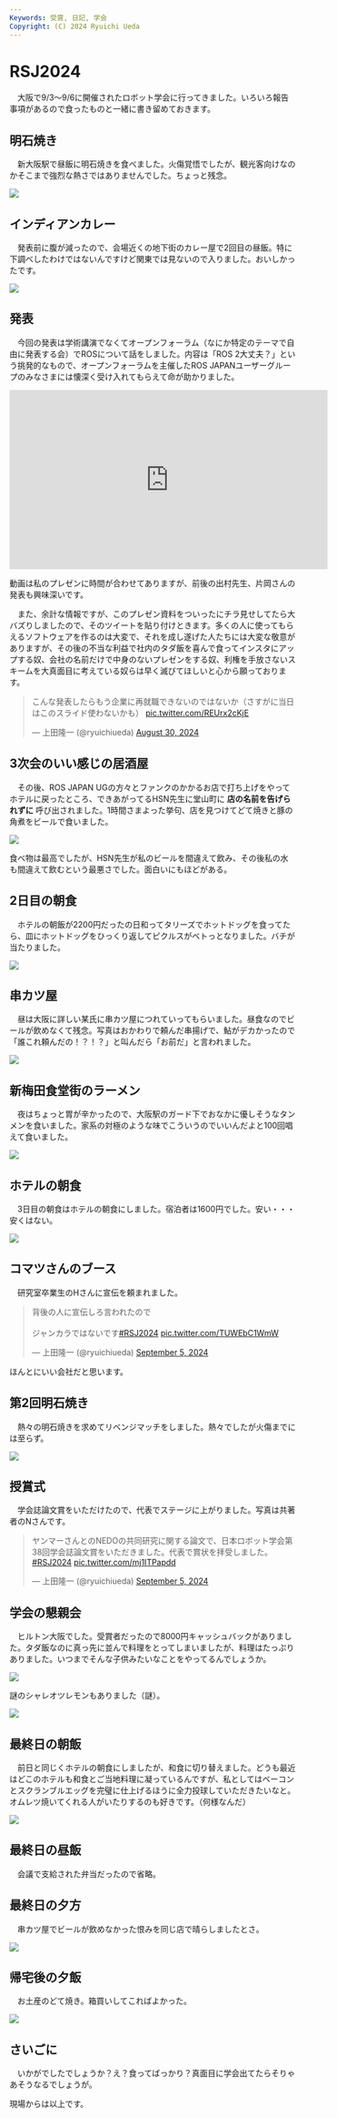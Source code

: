 ```yaml
---
Keywords: 受賞, 日記, 学会
Copyright: (C) 2024 Ryuichi Ueda
---
```


# RSJ2024

　大阪で9/3〜9/6に開催されたロボット学会に行ってきました。いろいろ報告事項があるので食ったものと一緒に書き留めておきます。

## 明石焼き

　新大阪駅で昼飯に明石焼きを食べました。火傷覚悟でしたが、観光客向けなのかそこまで強烈な熱さではありませんでした。ちょっと残念。

![](akashi1.jpg)

## インディアンカレー

　発表前に腹が減ったので、会場近くの地下街のカレー屋で2回目の昼飯。特に下調べしたわけではないんですけど関東では見ないので入りました。おいしかったです。

![](curry1.jpg)

## 発表

　今回の発表は学術講演でなくてオープンフォーラム（なにか特定のテーマで自由に発表する会）でROSについて話をしました。内容は「ROS 2大丈夫？」という挑発的なもので、オープンフォーラムを主催したROS JAPANユーザーグループのみなさまには懐深く受け入れてもらえて命が助かりました。

<iframe width="560" height="315" src="https://www.youtube.com/embed/fUapRRTlhtM?si=R00NogcsyrqDeW0O&amp;start=2396" title="YouTube video player" frameborder="0" allow="accelerometer; autoplay; clipboard-write; encrypted-media; gyroscope; picture-in-picture; web-share" referrerpolicy="strict-origin-when-cross-origin" allowfullscreen></iframe>

動画は私のプレゼンに時間が合わせてありますが、前後の出村先生、片岡さんの発表も興味深いです。

　また、余計な情報ですが、このプレゼン資料をついったにチラ見せしてたら大バズりしましたので、そのツイートを貼り付けときます。多くの人に使ってもらえるソフトウェアを作るのは大変で、それを成し遂げた人たちには大変な敬意がありますが、その後の不当な利益で社内のタダ飯を喜んで食ってインスタにアップする奴、会社の名前だけで中身のないプレゼンをする奴、利権を手放さないスキームを大真面目に考えている奴らは早く滅びてほしいと心から願っております。

<blockquote class="twitter-tweet"><p lang="ja" dir="ltr">こんな発表したらもう企業に再就職できないのではないか（さすがに当日はこのスライド使わないかも） <a href="https://t.co/REUrx2cKjE">pic.twitter.com/REUrx2cKjE</a></p>&mdash; 上田隆一 (@ryuichiueda) <a href="https://twitter.com/ryuichiueda/status/1829435040738197869?ref_src=twsrc%5Etfw">August 30, 2024</a></blockquote> <script async src="https://platform.twitter.com/widgets.js" charset="utf-8"></script>


## 3次会のいい感じの居酒屋

　その後、ROS JAPAN UGの方々とファンクのかかるお店で打ち上げをやってホテルに戻ったところ、できあがってるHSN先生に堂山町に **店の名前を告げられずに** 呼び出されました。1時間さまよった挙句、店を見つけてどて焼きと豚の角煮をビールで食いました。

![](dote1.jpg)

食べ物は最高でしたが、HSN先生が私のビールを間違えて飲み、その後私の水も間違えて飲むという最悪さでした。面白いにもほどがある。


## 2日目の朝食

　ホテルの朝飯が2200円だったの日和ってタリーズでホットドッグを食ってたら、皿にホットドッグをひっくり返してピクルスがベトっとなりました。バチが当たりました。

![](dog.jpg)


## 串カツ屋

　昼は大阪に詳しい某氏に串カツ屋につれていってもらいました。昼食なのでビールが飲めなくて残念。写真はおかわりで頼んだ串揚げで、鮎がデカかったので「誰これ頼んだの！？！？」と叫んだら「お前だ」と言われました。

![](kushi1.jpg)


## 新梅田食堂街のラーメン

　夜はちょっと胃が辛かったので、大阪駅のガード下でおなかに優しそうなタンメンを食いました。家系の対極のような味でこういうのでいいんだよと100回唱えて食いました。

![](ramen1.jpg)


## ホテルの朝食

　3日目の朝食はホテルの朝食にしました。宿泊者は1600円でした。安い・・・安くはない。

![](hotel1.jpg)

## コマツさんのブース

　研究室卒業生のHさんに宣伝を頼まれました。

<blockquote class="twitter-tweet"><p lang="ja" dir="ltr">背後の人に宣伝しろ言われたので<br><br>ジャンカラではないです<a href="https://twitter.com/hashtag/RSJ2024?src=hash&amp;ref_src=twsrc%5Etfw">#RSJ2024</a> <a href="https://t.co/TUWEbC1WmW">pic.twitter.com/TUWEbC1WmW</a></p>&mdash; 上田隆一 (@ryuichiueda) <a href="https://twitter.com/ryuichiueda/status/1831495467567644771?ref_src=twsrc%5Etfw">September 5, 2024</a></blockquote> <script async src="https://platform.twitter.com/widgets.js" charset="utf-8"></script>


ほんとにいい会社だと思います。

## 第2回明石焼き

　熱々の明石焼きを求めてリベンジマッチをしました。熱々でしたが火傷までには至らず。

![](akashi2.jpg)

## 授賞式

　学会誌論文賞をいただけたので、代表でステージに上がりました。写真は共著者のNさんです。

<blockquote class="twitter-tweet"><p lang="ja" dir="ltr">ヤンマーさんとのNEDOの共同研究に関する論文で、日本ロボット学会第38回学会誌論文賞をいただきました。代表で賞状を拝受しました。<a href="https://twitter.com/hashtag/RSJ2024?src=hash&amp;ref_src=twsrc%5Etfw">#RSJ2024</a> <a href="https://t.co/mj1ITPapdd">pic.twitter.com/mj1ITPapdd</a></p>&mdash; 上田隆一 (@ryuichiueda) <a href="https://twitter.com/ryuichiueda/status/1831593413638328577?ref_src=twsrc%5Etfw">September 5, 2024</a></blockquote> <script async src="https://platform.twitter.com/widgets.js" charset="utf-8"></script>

## 学会の懇親会

　ヒルトン大阪でした。受賞者だったので8000円キャッシュバックがありました。タダ飯なのに真っ先に並んで料理をとってしまいましたが、料理はたっぷりありました。いつまでそんな子供みたいなことをやってるんでしょうか。


![](banquet1.jpg)

謎のシャレオツレモンもありました（謎）。

![](banquet2.jpg)



## 最終日の朝飯

　前日と同じくホテルの朝食にしましたが、和食に切り替えました。どうも最近はどこのホテルも和食とご当地料理に凝っているんですが、私としてはベーコンとスクランブルエッグを完璧に仕上げるほうに全力投球していただきたいなと。オムレツ焼いてくれる人がいたりするのも好きです。（何様なんだ）


![](hotel2.jpg)

## 最終日の昼飯

　会議で支給された弁当だったので省略。

## 最終日の夕方

　串カツ屋でビールが飲めなかった恨みを同じ店で晴らしましたとさ。

![](kushi2.jpg)

## 帰宅後の夕飯

　お土産のどて焼き。箱買いしてこればよかった。


![](dote2.jpg)


## さいごに

　いかがでしたでしょうか？え？食ってばっかり？真面目に学会出てたらそりゃあそうなるでしょうが。


現場からは以上です。
